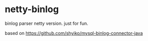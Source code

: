 # netty-binlog

binlog parser netty version.
just for fun.

based on https://github.com/shyiko/mysql-binlog-connector-java


